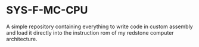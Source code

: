 # SYS-F-MC-CPU
A simple repository containing everything to write code in custom assembly and load it directly into the instruction rom of my redstone computer architecture.
